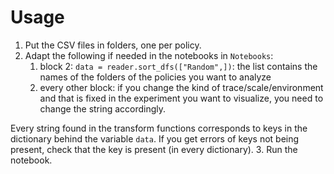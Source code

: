 # Usage
1. Put the CSV files in folders, one per policy.
2. Adapt the following if needed in the notebooks in `Notebooks`:
   1. block 2: `data = reader.sort_dfs(["Random",])`: the list contains the names of the folders of the policies you want to analyze
   2. every other block: if you change the kind of trace/scale/environment and that is fixed in the experiment you want to visualize, you need to change the string accordingly.

Every string found in the transform functions corresponds to keys in the dictionary behind the variable `data`.
If you get errors of keys not being present, check that the key is present (in every dictionary). 
3. Run the notebook.
